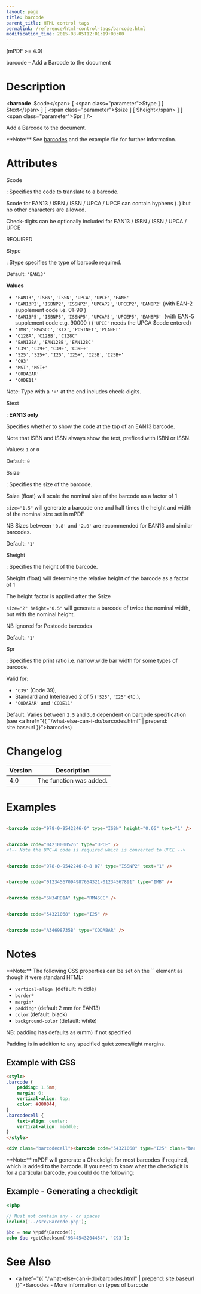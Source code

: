 ```yaml
---
layout: page
title: barcode
parent_title: HTML control tags
permalink: /reference/html-control-tags/barcode.html
modification_time: 2015-08-05T12:01:19+00:00
---
```


(mPDF >= 4.0)

barcode – Add a Barcode to the document

# Description

&lt;**barcode** 
<span class="parameter">$code</span>
[ <span class="parameter">$type</span> ]
[ <span class="parameter">$text</span> ]
[ <span class="parameter">$size</span> ]
[ <span class="parameter">$height</span> ]
[ <span class="parameter">$pr</span> ] /&gt;

Add a Barcode to the document.

<div class="alert alert-info" role="alert" markdown="1">
  **Note:** See <a href="{{ "/what-else-can-i-do/barcodes.html" | prepend: site.baseurl }}">barcodes</a>
  and the example file for further information.
</div>

# Attributes

<span class="parameter">$code</span>

: Specifies the code to translate to a barcode.

  <span class="parameter">$code</span> for EAN13 / ISBN / ISSN / UPCA / UPCE can contain hyphens (`-`) but no other
  characters are allowed.

  Check-digits can be optionally included for EAN13 / ISBN / ISSN / UPCA / UPCE

  <span class="smallblock">REQUIRED</span>

<span class="parameter">$type</span>

: <span class="parameter">$type</span> specifies the type of barcode required.

  Default: `'EAN13'`

  **Values**

  * `'EAN13'`, `'ISBN'`, `'ISSN'`, `'UPCA'`, `'UPCE'`, `'EAN8'`
  * `'EAN13P2'`, `'ISBNP2'`, `'ISSNP2'`, `'UPCAP2'`, `'UPCEP2'`, `'EAN8P2'` (with EAN-2 supplement code i.e. 01-99 )
  * `'EAN13P5'`, `'ISBNP5'`, `'ISSNP5'`, `'UPCAP5'`, `'UPCEP5'`, `'EAN8P5'`  (with EAN-5 supplement code e.g. 90000 )
    (`'UPCE'` needs the UPCA <span class="parameter">$code</span> entered)
  * `'IMB'`, `'RM4SCC'`, `'KIX'`, `'POSTNET'`, `'PLANET'`
  * `'C128A'`, `'C128B'`, `'C128C'`
  * `'EAN128A'`, `'EAN128B'`, `'EAN128C'`
  * `'C39'`, `'C39+'`, `'C39E'`, `'C39E+'`
  * `'S25'`, `'S25+'`, `'I25'`, `'I25+'`, `'I25B'`, `'I25B+'`
  * `'C93'`
  * `'MSI'`, `'MSI+'`
  * `'CODABAR'`
  * `'CODE11'`

  Note: Type with a `'+'` at the end includes check-digits.

<span class="parameter">$text</span>

: **EAN13 only**

  Specifies whether to show the code at the top of an EAN13 barcode.

  Note that ISBN and ISSN always show the text, prefixed with ISBN or ISSN.

  Values: `1` or `0`

  Default: `0`

<span class="parameter">$size</span>

: Specifies the size of the barcode.

  <span class="parameter">$size (float)</span> will scale the nominal size of the barcode as a factor of 1

  `size="1.5"` will generate a barcode one and half times the height and width of
  the nominal size set in mPDF

  NB Sizes between `'0.8'` and `'2.0'` are recommended for EAN13 and similar barcodes.

  Default: `'1'`

<span class="parameter">$height</span>

: Specifies the height of the barcode.

  <span class="parameter">$height (float)</span> will determine the relative height of the barcode as a factor of 1

  The height factor is applied after the <span class="parameter">$size </span>

  `size="2" height="0.5"` will generate a barcode of twice the nominal width, but with the
  nominal height.

  NB Ignored for Postcode barcodes

  Default: `'1'`

<span class="parameter">$pr</span>

: Specifies the print ratio i.e. narrow:wide bar width for some types of barcode.

  Valid for:
  * `'C39'` (Code 39),
  * Standard and Interleaved 2 of 5 (`'S25'`, `'I25'` etc.),
  * `'CODABAR'` and `'CODE11'`

  Default: Varies between `2.5` and `3.0` dependent on barcode specification (see
  <a href="{{ "/what-else-can-i-do/barcodes.html" | prepend: site.baseurl }}">barcodes</a>)

# Changelog

<table class="table">
<thead>
<tr>
  <th>Version</th>
  <th>Description</th>
</tr>
</thead>
<tbody>
<tr>
  <td>4.0</td>
  <td>The function was added.</td>
</tr>
</tbody>
</table>

# Examples

```html

<barcode code="978-0-9542246-0" type="ISBN" height="0.66" text="1" />

```

```html

<barcode code="04210000526" type="UPCE" />
<!-- Note the UPC-A code is required which is converted to UPCE -->

```

```html

<barcode code="978-0-9542246-0-8 07" type="ISSNP2" text="1" />

```

```html

<barcode code="01234567094987654321-01234567891" type="IMB" />

```

```html

<barcode code="SN34RD1A" type="RM4SCC" />

```

```html

<barcode code="54321068" type="I25" />

```

```html

<barcode code="A34698735B" type="CODABAR" />

```

# Notes

<div class="alert alert-info" role="alert" markdown="1">
  **Note:** The following CSS properties can be set on the `<barcode />` element as though it were standard HTML:

  * `vertical-align`  (default: middle)
  * `border*`
  * `margin*`
  * `padding*` (default 2 mm for EAN13)
  * `color` (default: black)
  * `background-color` (default: white)

  NB: padding has defaults as `0`(mm) if not specified

  Padding is in addition to any specified quiet zones/light margins.

</div>

## Example with CSS

```html
<style>
.barcode {
    padding: 1.5mm;
    margin: 0;
    vertical-align: top;
    color: #000044;
}
.barcodecell {
    text-align: center;
    vertical-align: middle;
}
</style>

<div class="barcodecell"><barcode code="54321068" type="I25" class="barcode" /></div>

```

<div class="alert alert-info" role="alert" markdown="1">
  **Note:** mPDF will generate a Checkdigit for most barcodes if required, which is added to the
  barcode. If you need to know what the checkdigit is for a particular barcode, you could do the following:
</div>

## Example - Generating a checkdigit

```php
<?php

// Must not contain any - or spaces
include('../src/Barcode.php');

$bc = new \Mpdf\Barcode();
echo $bc->getChecksum('9344543204454', 'C93');

```

# See Also

- <a href="{{ "/what-else-can-i-do/barcodes.html" | prepend: site.baseurl }}">Barcodes</a> - More information on types of barcode
